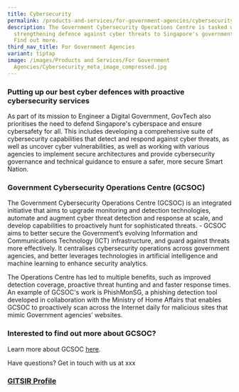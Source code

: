 ```yaml
---
title: Cybersecurity
permalink: /products-and-services/for-government-agencies/cybersecurity/
description: The Government Cybersecurity Operations Centre is tasked with
  strengthening defence against cyber threats to Singapore's government systems.
  Find out more.
third_nav_title: For Government Agencies
variant: tiptap
image: /images/Products and Services/For Government
  Agencies/Cybersecurity_meta_image_compressed.jpg
---
```

<h3><strong>Putting up our best cyber defences with proactive cybersecurity services</strong></h3>
<p>As part of its mission to Engineer a Digital Government, GovTech also
prioritises the need to defend Singapore's cyberspace and ensure cybersafety
for all. This includes developing a comprehensive suite of cybersecurity
capabilities that detect and respond against cyber threats, as well as
uncover cyber vulnerabilities, as well as working with various agencies
to implement secure architectures and provide cybersecurity governance
and technical guidance to ensure a safer, more secure Smart Nation.</p>
<h3><strong>Government Cybersecurity Operations Centre (GCSOC)</strong></h3>
<p>The Government Cybersecurity Operations Centre (GCSOC) is an integrated
initiative that aims to upgrade monitoring and detection technologies,
automate and augment cyber threat detection and response at scale, and
develop capabilities to proactively hunt for sophisticated threats. - GCSOC
aims to better secure the Government’s evolving Information and Communications
Technology (ICT) infrastructure, and guard against threats more effectively.
It centralises cybersecurity operations across government agencies, and
better leverages technologies in artificial intelligence and machine learning
to enhance security analytics.</p>
<p>The Operations Centre has led to multiple benefits, such as improved detection
coverage, proactive threat hunting and and faster response times. An example
of GCSOC's work is PhishMonSG, a phishing detection tool developed in collaboration
with the Ministry of Home Affairs that enables GCSOC to proactively scan
across the Internet daily for malicious sites that mimic Government agencies’
websites.</p>
<p></p>
<h3><strong>Interested to find out more about GCSOC?</strong></h3>
<p>Learn more about GCSOC <a href="https://www.smartnation.gov.sg/media-hub/press-releases/gcsoc-factsheet/" class="waffle-rich-text-link" rel="noopener noreferrer nofollow" target="_blank"><u>here</u></a>.</p>
<p>Have questions? Get in touch with us at xxx
<br>
</p>
<h3><a href="/files/products-and-services/GITSIR_RFC_2350_Profile.pdf" rel="noopener noreferrer nofollow" target="_blank">GITSIR Profile</a></h3>
<p></p>